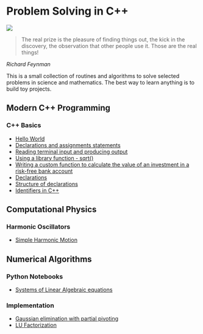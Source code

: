 # Problem Solving in C++

<img src="Richard_Feynman.jpg">

> The real prize is the pleasure of finding things out, the kick in the discovery, the observation that other people use it. Those are the real things!

*Richard Feynman*

This is a small collection of routines and algorithms to solve selected problems in science and mathematics. The best way to learn anything is to build toy projects. 

## Modern C++ Programming

### C++ Basics

* [Hello World](modern_cpp_programming/intro_to_c++/hello_world.cpp)
* [Declarations and assignments statements](modern_cpp_programming/intro_to_c++/declarations_and_assignments.cpp)
* [Reading terminal input and producing output](modern_cpp_programming/intro_to_c++/get_info.cpp)
* [Using a library function - sqrt()](modern_cpp_programming/intro_to_c++/function_basics.cpp)
* [Writing a custom function to calculate the value of an investment in a risk-free bank account](modern_cpp_programming/intro_to_c++/user_defined_funcs.cpp)
* [Declarations](modern_cpp_programming/intro_to_c++/declarations.cpp)
* [Structure of declarations](modern_cpp_programming/intro_to_c++/structure_of_declarations.cpp)
* [Identifiers in C++](modern_cpp_programming/intro_to_c++/names.cpp)

## Computational Physics

### Harmonic Oscillators

* [Simple Harmonic Motion](computational_physics/harmonic_oscillators/simple_pendulum.cpp)

## Numerical Algorithms

### Python Notebooks

* [Systems of Linear Algebraic equations](numerical_algorithms/systems_of_linear_algebraic_equations/systems_of_linear_algebraic_equations.ipynb)

### Implementation

* [Gaussian elimination with partial pivoting](numerical_algorithms/systems_of_linear_algebraic_equations/gauss_elim.cpp)
* [LU Factorization](numerical_algorithms/systems_of_linear_algebraic_equations/ludcmp.cpp)
